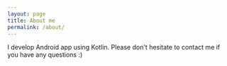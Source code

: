 ```yaml
---
layout: page
title: About me
permalink: /about/
---
```


I develop Android app using Kotlin. Please don't hesitate to contact me if you have any questions :)
